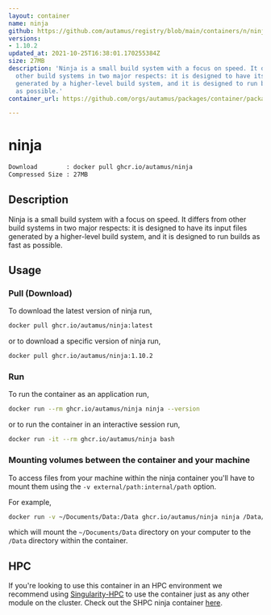 ```yaml
---
layout: container
name: ninja
github: https://github.com/autamus/registry/blob/main/containers/n/ninja/spack.yaml
versions:
- 1.10.2
updated_at: 2021-10-25T16:38:01.170255384Z
size: 27MB
description: 'Ninja is a small build system with a focus on speed. It differs from
  other build systems in two major respects: it is designed to have its input files
  generated by a higher-level build system, and it is designed to run builds as fast
  as possible.'
container_url: https://github.com/orgs/autamus/packages/container/package/ninja

---
```

# ninja
```bash 
Download        : docker pull ghcr.io/autamus/ninja
Compressed Size : 27MB
```

## Description
Ninja is a small build system with a focus on speed. It differs from other build systems in two major respects: it is designed to have its input files generated by a higher-level build system, and it is designed to run builds as fast as possible.

## Usage
### Pull (Download)
To download the latest version of ninja run,

```bash
docker pull ghcr.io/autamus/ninja:latest
```

or to download a specific version of ninja run,

```bash
docker pull ghcr.io/autamus/ninja:1.10.2
```
### Run
To run the container as an application run,
```bash
docker run --rm ghcr.io/autamus/ninja ninja --version
```

or to run the container in an interactive session run,
```bash
docker run -it --rm ghcr.io/autamus/ninja bash
```

### Mounting volumes between the container and your machine
To access files from your machine within the ninja container you'll have to mount them using the `-v external/path:internal/path` option.

For example,
```bash
docker run -v ~/Documents/Data:/Data ghcr.io/autamus/ninja ninja /Data/myData.csv
```
which will mount the `~/Documents/Data` directory on your computer to the `/Data` directory within the container.

## HPC
If you're looking to use this container in an HPC environment we recommend using [Singularity-HPC](https://singularity-hpc.readthedocs.io) to use the container just as any other module on the cluster. Check out the SHPC ninja container [here](https://singularityhub.github.io/singularity-hpc/r/ghcr.io-autamus-ninja/).